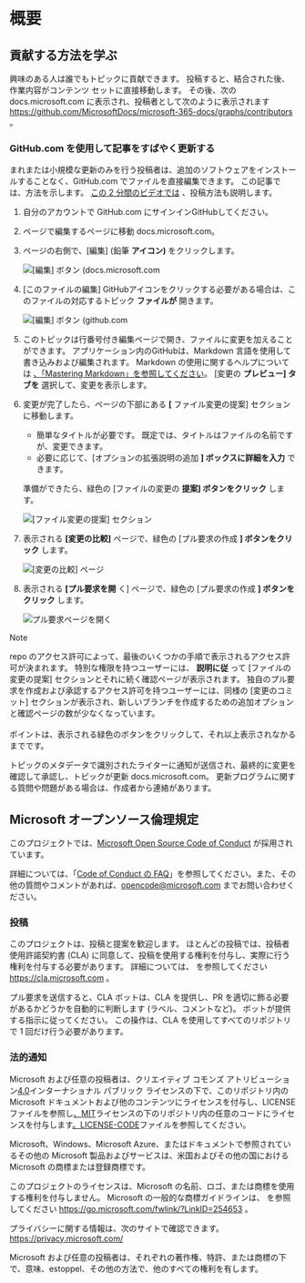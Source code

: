# <a name="overview"></a>概要

## <a name="learn-how-to-contribute"></a>貢献する方法を学ぶ

興味のある人は誰でもトピックに貢献できます。 投稿すると、結合された後、作業内容がコンテンツ セットに直接移動します。 その後、次の docs.microsoft.com に表示され、投稿者として次のように表示されます <https://github.com/MicrosoftDocs/microsoft-365-docs/graphs/contributors> 。

### <a name="quickly-update-an-article-using-githubcom"></a>GitHub.com を使用して記事をすばやく更新する

まれまたは小規模な更新のみを行う投稿者は、追加のソフトウェアをインストールすることなく、GitHub.com でファイルを直接編集できます。 この記事では、方法を示します。 [この 2 分間のビデオでは](https://www.microsoft.com/videoplayer/embed/RE1XQTG) 、投稿方法も説明します。

1. 自分のアカウントで GitHub.com にサインインGitHubしてください。
2. ページで編集するページに移動 docs.microsoft.com。
3. ページの右側で、[編集] (鉛筆 **アイコン)** をクリックします。

   ![[編集] ボタン (docs.microsoft.com](microsoft-365/media/quick-update-edit.png)

4. [このファイルの編集] GitHubアイコンをクリックする必要がある場合は、このファイルの対応するトピック **ファイルが** 開きます。

   ![[編集] ボタン (github.com](microsoft-365/media/quick-update-github.png)

5. このトピックは行番号付き編集ページで開き、ファイルに変更を加えることができます。 アプリケーション内のGitHubは、Markdown 言語を使用して書き込みおよび編集されます。 Markdown の使用に関するヘルプについては [、「Mastering Markdown」を参照してください](https://guides.github.com/features/mastering-markdown/)。 [変更の **プレビュー] タブを** 選択して、変更を表示します。

6. 変更が完了したら、ページの下部にある **[** ファイル変更の提案] セクションに移動します。

   - 簡単なタイトルが必要です。 既定では、タイトルはファイルの名前ですが、変更できます。
   - 必要に応じて、[オプションの拡張説明の追加 **] ボックスに詳細を入力** できます。

   準備ができたら、緑色の [ファイルの変更の **提案] ボタンをクリック** します。

   ![[ファイル変更の提案] セクション](microsoft-365/media/propose-file-change.png)

7. 表示される **[変更の比較]** ページで、緑色の [プル要求の作成 **] ボタンをクリック** します。

   ![[変更の比較] ページ](microsoft-365/media/comparing-changes-page.png)

8. 表示される **[プル要求を開** く] ページで、緑色の [プル要求の作成 **] ボタンをクリック** します。

   ![プル要求ページを開く](microsoft-365/media/open-a-pull-request-page.png)

> [!NOTE]
> repo のアクセス許可によって、最後のいくつかの手順で表示されるアクセス許可が決まれます。 特別な権限を持つユーザーには、 **説明に従** って [ファイルの変更の提案] セクションとそれに続く確認ページが表示されます。 独自のプル要求を作成および承認するアクセス許可を持つユーザーには、同様の [変更のコミット] セクションが表示され、新しいブランチを作成するための追加オプションと確認ページの数が少なくなっています。<br/><br/>ポイントは、表示される緑色のボタンをクリックして、それ以上表示されなかるまでです。

トピックのメタデータで識別されたライターに通知が送信され、最終的に変更を確認して承認し、トピックが更新 docs.microsoft.com。 更新プログラムに関する質問や問題がある場合は、作成者から連絡があります。

## <a name="microsoft-open-source-code-of-conduct"></a>Microsoft オープンソース倫理規定

このプロジェクトでは、[Microsoft Open Source Code of Conduct](https://opensource.microsoft.com/codeofconduct/) が採用されています。

詳細については、「[Code of Conduct の FAQ](https://opensource.microsoft.com/codeofconduct/faq/)」を参照してください。また、その他の質問やコメントがあれば、[opencode@microsoft.com](mailto:opencode@microsoft.com) までお問い合わせください。

### <a name="contributing"></a>投稿

このプロジェクトは、投稿と提案を歓迎します。  ほとんどの投稿では、投稿者使用許諾契約書 (CLA) に同意して、投稿を使用する権利を付与し、実際に行う権利を付与する必要があります。 詳細については、 を参照してください <https://cla.microsoft.com> 。

プル要求を送信すると、CLA ボットは、CLA を提供し、PR を適切に飾る必要があるかどうかを自動的に判断します (ラベル、コメントなど)。 ボットが提供する指示に従ってください。 この操作は、CLA を使用してすべてのリポジトリで 1 回だけ行う必要があります。

### <a name="legal-notices"></a>法的通知

Microsoft および任意の投稿者は、クリエイティブ コモンズ アトリビューション[4.0](https://creativecommons.org/licenses/by/4.0/legalcode)インターナショナル パブリック ライセンスの下で、このリポジトリ内の[](LICENSE)Microsoft ドキュメントおよび他のコンテンツにライセンスを付与し、LICENSE ファイルを参照し[、MIT](https://opensource.org/licenses/MIT)ライセンスの下のリポジトリ内の任意のコードにライセンスを付与します[。LICENSE-CODE](LICENSE-CODE)ファイルを参照してください。

Microsoft、Windows、Microsoft Azure、またはドキュメントで参照されているその他の Microsoft 製品およびサービスは、米国およびその他の国における Microsoft の商標または登録商標です。

このプロジェクトのライセンスは、Microsoft の名前、ロゴ、または商標を使用する権利を付与しません。 Microsoft の一般的な商標ガイドラインは、 を参照してください <https://go.microsoft.com/fwlink/?LinkID=254653> 。

プライバシーに関する情報は、次のサイトで確認できます。 <https://privacy.microsoft.com/>

Microsoft および任意の投稿者は、それぞれの著作権、特許、または商標の下で、意味、estoppel、その他の方法で、他のすべての権利を有します。
